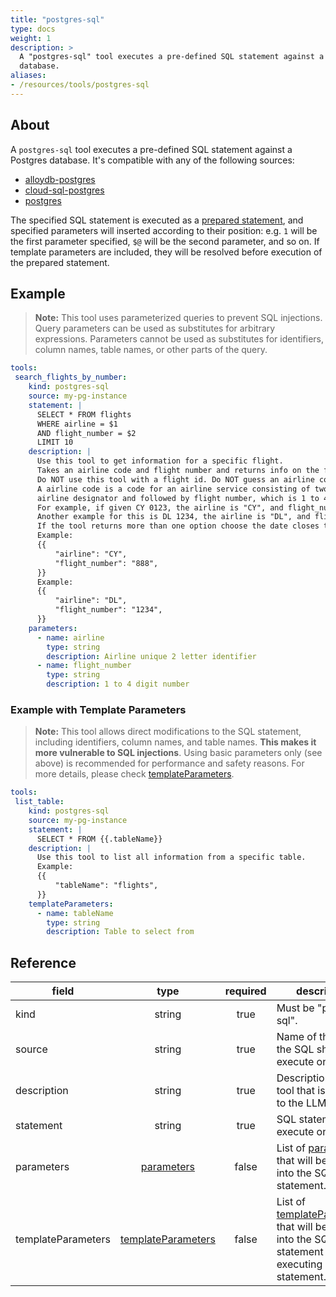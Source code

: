 ```yaml
---
title: "postgres-sql"
type: docs
weight: 1
description: > 
  A "postgres-sql" tool executes a pre-defined SQL statement against a Postgres
  database.
aliases:
- /resources/tools/postgres-sql
---
```


## About

A `postgres-sql` tool executes a pre-defined SQL statement against a Postgres
database. It's compatible with any of the following sources:

- [alloydb-postgres](../sources/alloydb-pg.md)
- [cloud-sql-postgres](../sources/cloud-sql-pg.md)
- [postgres](../sources/postgres.md)

The specified SQL statement is executed as a [prepared statement][pg-prepare],
and specified parameters will inserted according to their position: e.g. `1`
will be the first parameter specified, `$@` will be the second parameter, and so
on. If template parameters are included, they will be resolved before execution
of the prepared statement.

[pg-prepare]: https://www.postgresql.org/docs/current/sql-prepare.html

## Example

> **Note:** This tool uses parameterized queries to prevent SQL injections.
> Query parameters can be used as substitutes for arbitrary expressions.
> Parameters cannot be used as substitutes for identifiers, column names, table
> names, or other parts of the query.

```yaml
tools:
 search_flights_by_number:
    kind: postgres-sql
    source: my-pg-instance
    statement: |
      SELECT * FROM flights
      WHERE airline = $1
      AND flight_number = $2
      LIMIT 10
    description: |
      Use this tool to get information for a specific flight.
      Takes an airline code and flight number and returns info on the flight.
      Do NOT use this tool with a flight id. Do NOT guess an airline code or flight number.
      A airline code is a code for an airline service consisting of two-character
      airline designator and followed by flight number, which is 1 to 4 digit number.
      For example, if given CY 0123, the airline is "CY", and flight_number is "123".
      Another example for this is DL 1234, the airline is "DL", and flight_number is "1234".
      If the tool returns more than one option choose the date closes to today.
      Example:
      {{
          "airline": "CY",
          "flight_number": "888",
      }}
      Example:
      {{
          "airline": "DL",
          "flight_number": "1234",
      }}
    parameters:
      - name: airline
        type: string
        description: Airline unique 2 letter identifier
      - name: flight_number
        type: string
        description: 1 to 4 digit number
```

### Example with Template Parameters

> **Note:** This tool allows direct modifications to the SQL statement,
> including identifiers, column names, and table names. **This makes it more
> vulnerable to SQL injections**. Using basic parameters only (see above) is
> recommended for performance and safety reasons. For more details, please check
> [templateParameters](_index#template-parameters).

```yaml
tools:
 list_table:
    kind: postgres-sql
    source: my-pg-instance
    statement: |
      SELECT * FROM {{.tableName}}
    description: |
      Use this tool to list all information from a specific table.
      Example:
      {{
          "tableName": "flights",
      }}
    templateParameters:
      - name: tableName
        type: string
        description: Table to select from
```

## Reference

| **field**           |                  **type**                                 | **required** | **description**                                                                                                                            |
|---------------------|:---------------------------------------------------------:|:------------:|--------------------------------------------------------------------------------------------------------------------------------------------|
| kind                |                   string                                  |     true     | Must be "postgres-sql".                                                                                                                    |
| source              |                   string                                  |     true     | Name of the source the SQL should execute on.                                                                                              |
| description         |                   string                                  |     true     | Description of the tool that is passed to the LLM.                                                                                         |
| statement           |                   string                                  |     true     | SQL statement to execute on.                                                                                                               |
| parameters          | [parameters](_index#specifying-parameters)                |    false     | List of [parameters](_index#specifying-parameters) that will be inserted into the SQL statement.                                           |
| templateParameters  |  [templateParameters](_index#template-parameters)         |    false     | List of [templateParameters](_index#template-parameters) that will be inserted into the SQL statement before executing prepared statement. |
